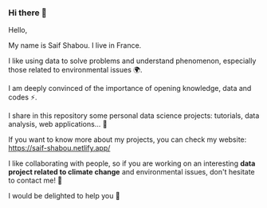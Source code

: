 ### Hi there 👋

Hello,

My name is Saif Shabou. I live in France.

I like using data to solve problems and understand phenomenon, especially those related to environmental issues 🌍.

I am deeply convinced of the importance of opening knowledge, data and codes ⚡.

I share in this repository some personal data science projects: tutorials, data analysis, web applications... 🔭

If you want to know more about my projects, you can check my website: https://saif-shabou.netlify.app/

I like collaborating with people, so if you are working on an interesting **data project related to climate change** and environmental issues, don't hesitate to contact me! 💬

I would be delighted to help you 👯


<!--
**S-AI-F/S-AI-F** is a ✨ _special_ ✨ repository because its `README.md` (this file) appears on your GitHub profile.

Here are some ideas to get you started:

- 🔭 I’m currently working on ...
- 🌱 I’m currently learning ...
- 👯 I’m looking to collaborate on ...
- 🤔 I’m looking for help with ...
- 💬 Ask me about ...
- 📫 How to reach me: ...
- 😄 Pronouns: ...
- ⚡ Fun fact: ...
-->
